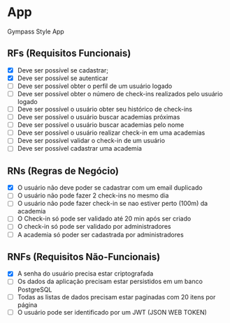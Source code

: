 # App

Gympass Style App

## RFs (Requisitos Funcionais)

- [x] Deve ser possível se cadastrar;
- [x] Deve ser possível se autenticar
- [ ] Deve ser possível obter o perfil de um usuário logado
- [ ] Deve ser possível obter o número de check-ins realizados pelo usuário logado
- [ ] Deve ser possível o usuário obter seu histórico de check-ins
- [ ] Deve ser possível o usuário buscar academias próximas
- [ ] Deve ser possível o usuário buscar academias pelo nome
- [ ] Deve ser possível o usuário realizar check-in em uma academias
- [ ] Deve ser possível validar o check-in de um usuário
- [ ] Deve ser possível cadastrar uma academia

## RNs (Regras de Negócio)

- [x] O usuário não deve poder se cadastrar com um email duplicado
- [ ] O usuário não pode fazer 2 check-ins no mesmo dia
- [ ] O usuário não pode fazer check-in se nao estiver perto (100m) da academia
- [ ] O Check-in só pode ser validado até 20 min após ser criado
- [ ] O check-in só pode ser validado por administradores
- [ ] A academia só poder ser cadastrada por administradores

## RNFs (Requisitos Não-Funcionais)

- [x] A senha do usuário precisa estar criptografada
- [ ] Os dados da aplicação precisam estar persistidos em um banco PostgreSQL
- [ ] Todas as listas de dados precisam estar paginadas com 20 itens por página
- [ ] O usuário pode ser identificado por um JWT (JSON WEB TOKEN)
